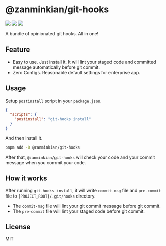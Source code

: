 # @zanminkian/git-hooks

[![](https://img.shields.io/npm/l/@zanminkian/git-hooks.svg)](https://github.com/zanminkian/git-hooks/blob/master/LICENSE)
[![](https://img.shields.io/npm/v/@zanminkian/git-hooks.svg)](https://www.npmjs.com/package/@zanminkian/git-hooks)
[![](https://img.shields.io/npm/dm/@zanminkian/git-hooks.svg)](https://www.npmjs.com/package/@zanminkian/git-hooks)

A bundle of opinionated git hooks. All in one!

## Feature

- Easy to use. Just install it. It will lint your staged code and committed message automatically before git commit.
- Zero Configs. Reasonable default settings for enterprise app.

## Usage

Setup `postinstall` script in your `package.json`.

```json
{
  "scripts": {
    "postinstall": "git-hooks install"
  }
}
```

And then install it.

```sh
pnpm add -D @zanminkian/git-hooks
```

After that, `@zanminkian/git-hooks` will check your code and your commit message when you commit your code.

## How it works

After running `git-hooks install`, it will write `commit-msg` file and `pre-commit` file to `{PROJECT_ROOT}/.git/hooks` directory.

- The `commit-msg` file will lint your git commit message before git commit.
- The `pre-commit` file will lint your staged code before git commit.

## License

MIT
